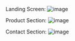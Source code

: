 Landing Screen:
![image](https://github.com/Preranashrestha0/gizmoMax/assets/99173321/fd070685-e8ad-4471-868f-9628bed7c716)

Product Section:
![image](https://github.com/Preranashrestha0/gizmoMax/assets/99173321/3398b910-3abd-4764-933a-6e75df0a39dd)


Contact Section:
![image](https://github.com/Preranashrestha0/gizmoMax/assets/99173321/6a3fe91f-6cf8-458b-8ce8-ee3ee944ccd9)
